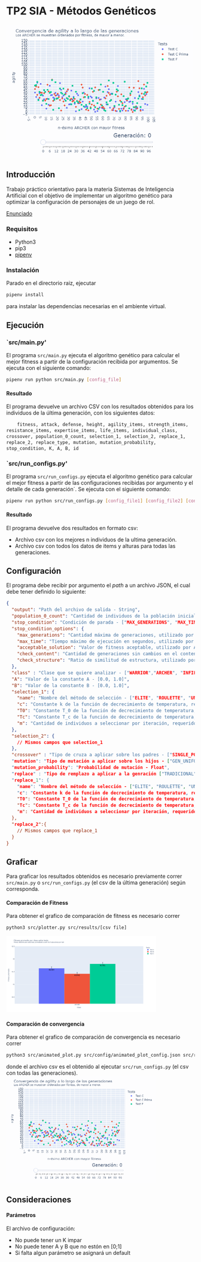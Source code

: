 
# TP2 SIA - Métodos Genéticos

<img src="src/docs/convergence.gif" width="500" alt="Convergence of Archer's agility between 3 tests">

## Introducción

Trabajo práctico orientativo para la materia Sistemas de Inteligencia Artificial con el
objetivo de implementar un algoritmo genético para optimizar la configuración de personajes de un juego de rol.

[Enunciado](src/docs/SIA_TP2.pdf)

### Requisitos

- Python3
- pip3
- [pipenv](https://pypi.org/project/pipenv/)

### Instalación

Parado en el directorio raiz, ejecutar

```sh
pipenv install
```

para instalar las dependencias necesarias en el ambiente virtual.

## Ejecución
### `src/main.py'
El programa `src/main.py` ejecuta el algoritmo genético para calcular el mejor fitness a partir de la configuración recibida por argumentos.
Se ejecuta con el siguiente comando:
````sh
pipenv run python src/main.py [config_file]
````

#### Resultado
El programa devuelve un archivo CSV con los resultados obtenidos para los individuos de la última generación, con los siguientes datos:
````csv
    fitness, attack, defense, height, agility_items, strength_items, resistance_items, expertise_items, life_items, individual_class, crossover, population_0_count, selection_1, selection_2, replace_1, replace_2, replace_type, mutation, mutation_probability, stop_condition, K, A, B, id
````


### `src/run_configs.py'
El programa `src/run_configs.py` ejecuta el algoritmo genético para calcular el mejor fitness a partir de las configuraciones recibidas por argumento y el detalle de cada generación´.
Se ejecuta con el siguiente comando:
````sh
pipenv run python src/run_configs.py [config_file1] [config_file2] [config_file3] ...
````

#### Resultado
El programa devuelve dos resultados en formato csv:
- Archivo csv con los mejores n individuos de la ultima generación.
- Archivo csv con todos los datos de items y alturas para todas las generaciones.

## Configuración
El programa debe recibir por argumento el _path_ a un archivo JSON, el cual debe tener definido lo siguiente:
````json
{
  "output": "Path del archivo de salida - String",
  "population_0_count": "Cantidad de individuos de la población inicial, N - Integer",
  "stop_condition": "Condición de parada - ["MAX_GENERATIONS", "MAX_TIME", "CHECK_CONTENT", "CHECK_STRUCTURE", "ACCEPTABLE_SOLUTION"]",
  "stop_condition_options": {
    "max_generations": "Cantidad máxima de generaciones, utilizado por MAX_GENERATIONS - Integer",
    "max_time": "Tiempo máximo de ejecución en segundos, utilizado por MAX_TIME - Integer",
    "acceptable_solution": "Valor de fitness aceptable, utilizado por ACCEPTABLE_SOLUTION - Float",
    "check_content": "Cantidad de generaciones sin cambios en el contenido de la población, utilizado por CHECK_CONTENT, o por cumplir el ratio de estructura, utilizado por CHECK_STRUCTURE - Integer",
    "check_structure": "Ratio de similitud de estructura, utilizado por CHECK_STRUCTURE - Float"
  },
  "class" : "Clase que se quiere analizar - ["WARRIOR","ARCHER", "INFILTRATE", "DEFENDER"]",
  "A": "Valor de la constante A - [0.0, 1.0]",
  "B": "Valor de la constante B - [0.0, 1.0]",
  "selection_1": {
    "name": "Nombre del método de selección - ["ELITE", "ROULETTE", "UNIVERSAL", "BOLTZMANN", "DETER_TOURNAMENT", "PROBA_TOURNAMENT", "RANKING"]",
    "c": "Constante k de la función de decrecimiento de temperatura, requerido para BOLTZMANN - Float",
    "T0": "Constante T_0 de la función de decrecimiento de temperatura, requerido para BOLTZMANN - Float",
    "Tc": "Constante T_c de la función de decrecimiento de temperatura, requerido para BOLTZMANN - Float",
    "m": "Cantidad de individuos a seleccionar por iteración, requerido para DETER_TOURNAMENT  - Integer",
  },
  "selection_2": {
    // Mismos campos que selection_1
  },
  "crossover" : "Tipo de cruza a aplicar sobre los padres - ["SINGLE_POINT", "TWO_POINT", "UNIFORM_POINT", "ANULAR"],
  "mutation": "Tipo de mutación a aplicar sobre los hijos - ["GEN_UNIFORM", "GEN_NON_UNIFORM", "MULTI_GEN_UNIFORM", "MULTI_GEN_NON_UNIFORM"]",
  "mutation_probability": "Probabilidad de mutación - Float",
  "replace" : "Tipo de remplazo a aplicar a la genración ["TRADICIONAL", "SESGO"]",
  "replace_1": {
    "name": "Nombre del método de selección - ["ELITE", "ROULETTE", "UNIVERSAL", "BOLTZMANN", "DETER_TOURNAMENT", "PROBA_TOURNAMENT", "RANKING"]",
    "c": "Constante k de la función de decrecimiento de temperatura, requerido para BOLTZMANN - Float",
    "T0": "Constante T_0 de la función de decrecimiento de temperatura, requerido para BOLTZMANN - Float",
    "Tc": "Constante T_c de la función de decrecimiento de temperatura, requerido para BOLTZMANN - Float",
    "m": "Cantidad de individuos a seleccionar por iteración, requerido para DETER_TOURNAMENT  - Integer",
  },
  "replace_2":{
    // Mismos campos que replace_1
  }
}
````

## Graficar
Para graficar los resultados obtenidos es necesario previamente correr `src/main.py` o `src/run_configs.py` (el csv de la última generación) según corresponda. 
#### Comparación de Fitness
Para obtener el grafico de comparación de fitness es necesario correr
````sh
python3 src/plotter.py src/results/[csv file]
````
<img src="src/docs/fitness_bars.png" width="400" alt="Graphic bars of 3 tests displaying the average of the individual with most fitness">


#### Comparación de convergencia
Para obtener el grafico de comparación de convergencia es necesario correr
````sh
python3 src/animated_plot.py src/config/animated_plot_config.json src/results/[csv file]
````
donde el archivo csv es el obtenido al ejecutar `src/run_configs.py` (el csv con todas las generaciones).
<img src="src/docs/convergence.gif" width="400" alt="Convergence of Archer's agility between 3 tests">



## Consideraciones
#### Parámetros
El archivo de configuración:
- No puede tener un K impar
- No puede tener A y B que no estón en [0;1]
- Si falta algun parámetro se asignará un default
